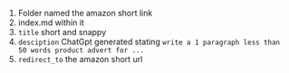 1) Folder named the amazon short link
2) index.md within it
3) `title` short and snappy
4) `desciption` ChatGpt generated stating `write a 1 paragraph less than 50 words product advert for ...`
5) `redirect_to` the amazon short url